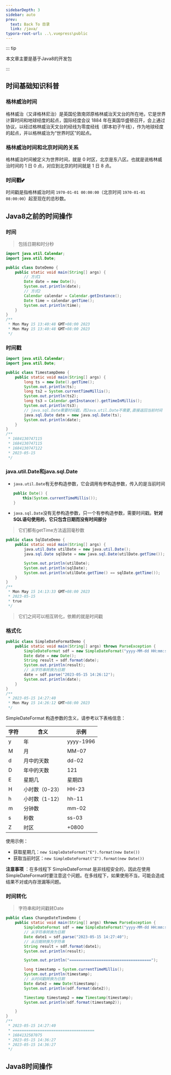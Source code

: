 ```yaml
---
sidebarDepth: 3
sidebar: auto
prev:
  text: Back To 目录
  link: /java/
typora-root-url: ..\.vuepress\public
---
```




::: tip

本文章主要是基于Java8的开发包

:::

## 时间基础知识科普

### 格林威治时间

格林威治（又译格林尼治）是英国伦敦南郊原格林威治天文台的所在地，它是世界计算时间和地球经度的起点，国际经度会议 1884
年在美国华盛顿召开，会上通过协议，以经过格林威治天文台的经线为零度经线（即本初子午线），作为地球经度的起点，并以格林威治为“世界时区”的起点。

### 格林威治时间和北京时间的关系

格林威治时间被定义为世界时间，就是 0 时区，北京是东八区。也就是说格林威治时间的 1 日 0 点，对应到北京的时间就是 1 日 8 点。

### 时间戳💕

时间戳是指格林威治时间 `1970-01-01 00:00:00`（北京时间 `1970-01-01 08:00:00`）起至现在的总秒数。



## Java8之前的时间操作

### 时间

> 包括日期和时分秒

```java
import java.util.Calendar;
import java.util.Date;

public class DateDemo {
    public static void main(String[] args) {
        // 方式1
        Date date = new Date();
        System.out.println(date);
        // 方式2
        Calendar calendar = Calendar.getInstance();
        Date time = calendar.getTime();
        System.out.println(time);
    }
}
/**
 * Mon May 15 13:40:48 GMT+08:00 2023
 * Mon May 15 13:40:48 GMT+08:00 2023
 */
```

### 时间戳

```java
import java.util.Calendar;
import java.util.Date;

public class TimestampDemo {
    public static void main(String[] args) {
        long ts = new Date().getTime();
        System.out.println(ts);
        long ts2 = System.currentTimeMillis();
        System.out.println(ts2);
        long ts3 = Calendar.getInstance().getTimeInMillis();
        System.out.println(ts3);
        // java.sql.Date需要时间戳，而Java.util.Date不需要,直接返回当前时间
        java.sql.Date date = new java.sql.Date(ts);
        System.out.println(date);
    }
}
/**
 * 1684130747115
 * 1684130747115
 * 1684130747122
 * 2023-05-15
 */
```



### java.util.Date和java.sql.Date

- `java.util.Date`有无参构造参数，它会调用有参构造参数，传入的是当前时间

  ```java
  public Date() {
      this(System.currentTimeMillis());
  }
  ```

- `java.sql.Date`没有无参构造参数，只一个有参构造参数，需要时间戳。**针对SQL语句使用的，它只包含日期而没有时间部分**

> 它们都有getTime方法返回毫秒数

```java
public class SqlDateDemo {
    public static void main(String[] args) {
        java.util.Date utilDate = new java.util.Date();
        java.sql.Date sqlDate = new java.sql.Date(utilDate.getTime());

        System.out.println(utilDate);
        System.out.println(sqlDate);
        System.out.println(utilDate.getTime() == sqlDate.getTime());
    }
}
/**
 * Mon May 15 14:13:33 GMT+08:00 2023
 * 2023-05-15
 * true
 */
```

> 它们之间可以相互转化，依赖的就是时间戳



### 格式化

```java
public class SimpleDateFormatDemo {
    public static void main(String[] args) throws ParseException {
        SimpleDateFormat sdf = new SimpleDateFormat("yyyy-MM-dd HH:mm:ss");
        Date date = new Date();
        String result = sdf.format(date);
        System.out.println(result);
        // 从字符串转换为日期
        date = sdf.parse("2023-05-15 14:26:12");
        System.out.println(date);
    }
}
/**
 * 2023-05-15 14:27:40
 * Mon May 15 14:26:12 GMT+08:00 2023
 */
```


SimpleDateFormat 构造参数的含义，请参考以下表格信息：

| **字符** | **含义**       | **示例**  |
| -------- | -------------- | --------- |
| y        | 年             | yyyy-1996 |
| M        | 月             | MM-07     |
| d        | 月中的天数     | dd-02     |
| D        | 年中的天数     | 121       |
| E        | 星期几         | 星期四    |
| H        | 小时数（0-23） | HH-23     |
| h        | 小时数（1-12） | hh-11     |
| m        | 分钟数         | mm-02     |
| s        | 秒数           | ss-03     |
| Z        | 时区           | +0800     |

使用示例：

  * 获取星期几：`new SimpleDateFormat("E").format(new Date())`
  * 获取当前时区：`new SimpleDateFormat("Z").format(new Date())`

**注意事项** ：在多线程下 SimpleDateFormat 是非线程安全的，因此在使用 SimpleDateFormat时要注意这个问题。在多线程下，如果使用不当，可能会造成结果不对或内存泄漏等问题。



### 时间转化

> 字符串和时间戳转Date

```java
public class ChangeDateTimeDemo {
    public static void main(String[] args) throws ParseException {
        SimpleDateFormat sdf = new SimpleDateFormat("yyyy-MM-dd HH:mm:ss");
        // 从字符串转换为日期
        Date date1 = sdf.parse("2023-05-15 14:27:40");
        // 从日期转换为字符串
        String result = sdf.format(date1);
        System.out.println(result);

        System.out.println("====================================");

        long timestamp = System.currentTimeMillis();
        System.out.println(timestamp);
        // 从时间戳转换为日期
        Date date2 = new Date(timestamp);
        System.out.println(sdf.format(date2));

        Timestamp timestamp2 = new Timestamp(timestamp);
        System.out.println(sdf.format(timestamp2));

    }
}
/**
 * 2023-05-15 14:27:40
 * ====================================
 * 1684132587075
 * 2023-05-15 14:36:27
 * 2023-05-15 14:36:27
 */
```



## Java8时间操作


